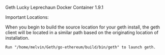 Geth Lucky Leprechaun Docker Container 1.9.1


Important Locations:

When you begin to build the source location for your geth install, the geth client will be located in a similar path based on the originating location of installation.

```Run "/home/melvin/Geth/go-ethereum/build/bin/geth" to launch geth.```
